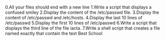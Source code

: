 0.All your files should end with a new line
1.Write a script that displays a confused smiley
2.Display the content of the /etc/passwd file.
3.Display the content of /etc/passwd and /etc/hosts.
4.Display the last 10 lines of /etc/passwd
5.Display the first 10 lines of /etc/passwd
6.Write a script that displays the third line of the file iacta.
7.Write a shell script that creates a file named exactly that contain the text Best School
